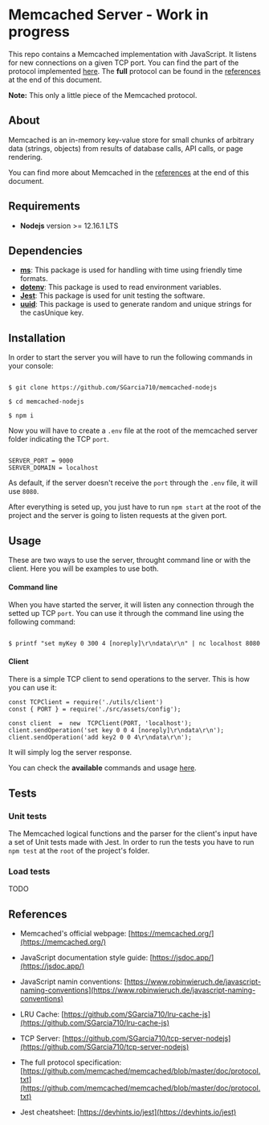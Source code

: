 # Memcached Server - Work in progress

This repo contains a Memcached implementation with JavaScript. It listens for new connections on a given TCP port. You can find the part of the protocol implemented [here](https://github.com/SGarcia710/memcached-nodejs/blob/master/docs/protocol.txt). The **full** protocol can be found in the [references](#references) at the end of this document.

**Note:** This only a little piece of the Memcached protocol.

## About

Memcached is an in-memory key-value store for small chunks of arbitrary data (strings, objects) from results of database calls, API calls, or page rendering.

You can find more about Memcached in the [references](#references) at the end of this document.

## Requirements

- **Nodejs** version >= 12.16.1 LTS

## Dependencies

- [**ms**](https://www.npmjs.com/package/ms): This package is used for handling with time using friendly time formats.
- [**dotenv**](https://www.npmjs.com/package/dotenv): This package is used to read environment variables.
- [**Jest**](https://www.npmjs.com/package/jest): This package is used for unit testing the software.
- [**uuid**](https://www.npmjs.com/package/uuid): This package is used to generate random and unique strings for the casUnique key.

## Installation

In order to start the server you will have to run the following commands in your console:

```

$ git clone https://github.com/SGarcia710/memcached-nodejs

$ cd memcached-nodejs

$ npm i

```

Now you will have to create a `.env` file at the root of the memcached server folder indicating the TCP `port`.

```

SERVER_PORT = 9000
SERVER_DOMAIN = localhost

```

As default, if the server doesn't receive the `port` through the `.env` file, it will use `8080`.

After everything is seted up, you just have to run `npm start` at the root of the project and the server is going to listen requests at the given port.

## Usage

These are two ways to use the server, throught command line or with the client. Here you will be examples to use both.

#### Command line

When you have started the server, it will listen any connection through the setted up TCP `port`. You can use it through the command line using the following command:

```

$ printf "set myKey 0 300 4 [noreply]\r\ndata\r\n" | nc localhost 8080

```

#### Client

There is a simple TCP client to send operations to the server. This is how you can use it:

```
const TCPClient = require('./utils/client')
const { PORT } = require('./src/assets/config');

const client  =  new  TCPClient(PORT, 'localhost');
client.sendOperation('set key 0 0 4 [noreply]\r\ndata\r\n');
client.sendOperation('add key2 0 0 4\r\ndata\r\n');
```

It will simply log the server response.

You can check the **available** commands and usage [here](https://github.com/SGarcia710/memcached-nodejs/blob/master/docs/protocol.txt).

## Tests

### Unit tests

The Memcached logical functions and the parser for the client's input have a set of Unit tests made with Jest. In order to run the tests you have to run `npm test` at the `root` of the project's folder.

### Load tests

TODO

## References

- Memcached's official webpage: [https://memcached.org/](https://memcached.org/)

- JavaScript documentation style guide: [https://jsdoc.app/](https://jsdoc.app/)

- JavaScript namin conventions: [https://www.robinwieruch.de/javascript-naming-conventions](https://www.robinwieruch.de/javascript-naming-conventions)

- LRU Cache: [https://github.com/SGarcia710/lru-cache-js](https://github.com/SGarcia710/lru-cache-js)

- TCP Server: [https://github.com/SGarcia710/tcp-server-nodejs](https://github.com/SGarcia710/tcp-server-nodejs)

- The full protocol specification: [https://github.com/memcached/memcached/blob/master/doc/protocol.txt](https://github.com/memcached/memcached/blob/master/doc/protocol.txt)

- Jest cheatsheet: [https://devhints.io/jest](https://devhints.io/jest)
